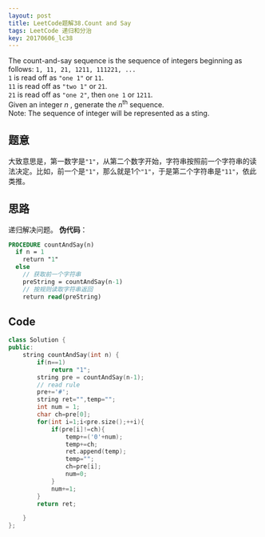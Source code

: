 ```yaml
---
layout: post
title: LeetCode题解38.Count and Say
tags: LeetCode 递归和分治
key: 20170606_lc38
---
```

The count-and-say sequence is the sequence of integers beginning as follows:
`1, 11, 21, 1211, 111221, ...`  
`1` is read off as `"one 1"` or `11`.  
`11` is read off as `"two 1"` or `21`.  
`21` is read off as `"one 2"`, then `one 1` or `1211`.  
Given an integer *n* , generate the *n*<sup>th</sup> sequence.  
Note: The sequence of integer will be represented as a sting.  
## 题意
大致意思是，第一数字是`"1"`，从第二个数字开始，字符串按照前一个字符串的读法决定。比如，前一个是`"1"`，那么就是1个`"1"`，于是第二个字符串是`"11"`，依此类推。
## 思路
递归解决问题。
**伪代码**：
~~~pascal
PROCEDURE countAndSay(n)
  if n = 1
    return "1"
  else
    // 获取前一个字符串
    preString = countAndSay(n-1)
    // 按规则读取字符串返回
    return read(preString)
~~~

## Code
~~~cpp
class Solution {
public:
    string countAndSay(int n) {
        if(n==1)
            return "1";
        string pre = countAndSay(n-1);
        // read rule
        pre+='#';
        string ret="",temp="";
        int num = 1;
        char ch=pre[0];
        for(int i=1;i<pre.size();++i){
            if(pre[i]!=ch){
                temp+=('0'+num);
                temp+=ch;
                ret.append(temp);
                temp="";
                ch=pre[i];
                num=0;
            }
            num+=1;
        }
        return ret;

    }
};
~~~
